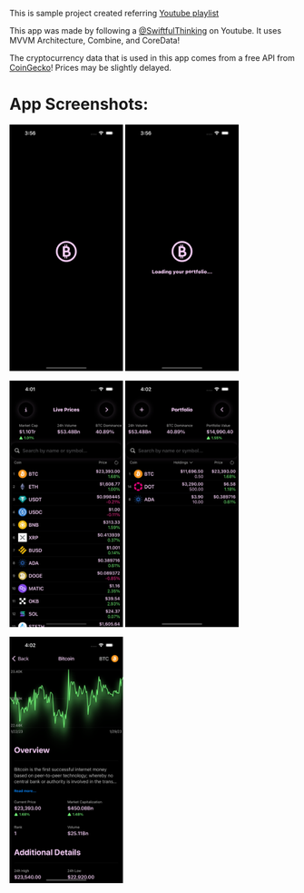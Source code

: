 This is sample project created referring [Youtube playlist](https://www.youtube.com/playlist?list=PLwvDm4Vfkdphbc3bgy_LpLRQ9DDfFGcFu)

This app was made by following a [@SwiftfulThinking](https://www.youtube.com/c/swiftfulthinking) on Youtube. It uses MVVM Architecture, Combine, and CoreData!

The cryptocurrency data that is used in this app comes from a free API from [CoinGecko](https://www.coingecko.com)! Prices may be slightly delayed.


# App Screenshots:
<img src="./Screenshots/SplashScreen.png" alt="SplashScreen" width="200"/> <img src="./Screenshots/LaunchScreen.png" alt="LaunchScreen" width="200"/>

<img src="./Screenshots/HomeScreen.png" alt="HomeScreen" width="200"/> <img src="./Screenshots/PortfolioScreen.png" alt="PortfolioScreen" width="200"/>


<img src="./Screenshots/DetailsScreen.png" alt="DetailsScreen" width="200"/>